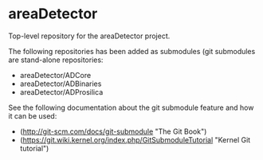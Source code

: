 areaDetector
============

Top-level repository for the areaDetector project.

The following repositories has been added as submodules (git submodules are
stand-alone repositories:
* areaDetector/ADCore
* areaDetector/ADBinaries
* areaDetector/ADProsilica

See the following documentation about the git submodule feature and how it can 
be used: 
* (http://git-scm.com/docs/git-submodule "The Git Book")
* (https://git.wiki.kernel.org/index.php/GitSubmoduleTutorial "Kernel Git tutorial")

